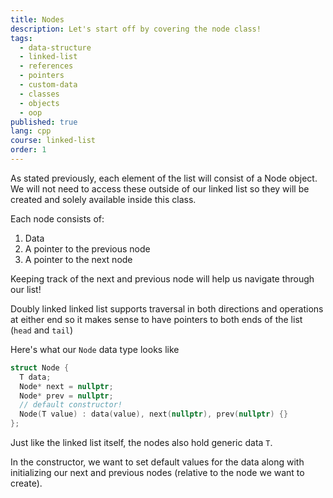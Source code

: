 ```yaml
---
title: Nodes
description: Let's start off by covering the node class!
tags:
  - data-structure
  - linked-list
  - references
  - pointers
  - custom-data
  - classes
  - objects
  - oop
published: true
lang: cpp
course: linked-list
order: 1
---
```


As stated previously, each element of the list will consist of a Node object. We will not need to access these outside of our linked list so they will be created and solely available inside this class.

Each node consists of:
  1. Data
  2. A pointer to the previous node
  3. A pointer to the next node

Keeping track of the next and previous node will help us navigate through our list!

Doubly linked linked list supports traversal in both directions and operations at either end so it makes sense to have pointers to both ends of the list (`head` and `tail`)

Here's what our `Node` data type looks like
```cpp
struct Node {
  T data;
  Node* next = nullptr;
  Node* prev = nullptr;
  // default constructor!
  Node(T value) : data(value), next(nullptr), prev(nullptr) {}
};
```

Just like the linked list itself, the nodes also hold generic data `T`.

In the constructor, we want to set default values for the data along with initializing our next and previous nodes (relative to the node we want to create).